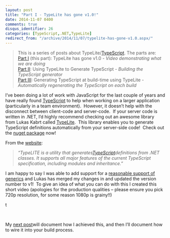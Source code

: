 ```yaml
---
layout: post
title: "Part I - TypeLite has gone v1.0!"
date: 2014-11-07 0400
comments: true
disqus_identifier: 26
categories: [TypeScript,.NET,TypeLite]
redirect_from: "/archive/2014/11/07/typelite-has-gone-v1.0.aspx/"
---
```

> This is a series of posts about
> TypeLite/[TypeScript](http://www.typescriptlang.org/). The parts are:
> \
> [Part
> I](http://blog.simonlovely.com/archive/2014/11/07/typelite-has-gone-v1.0.aspx)
> (this part): TypeLite has gone v1.0 *- Video demonstrating what we are
> doing* \
> [Part
> II](http://blog.simonlovely.com/archive/2014/11/09/using-typelite-to-generate-typescript.aspx):
> Using TypeLite to Generate TypeScript *- Building the TypeScript
> generator* \
> [Part
> III](http://blog.simonlovely.com/archive/2015/11/16/generating-typescript-at-build-time-using-typelite.aspx):
> Generating TypeScript at build-time using TypeLite *- Automatically
> regenerating the TypeScript on each build*

I’ve been doing a lot of work with JavaScript for the last couple of
years and have really found [TypeScript](http://www.typescriptlang.org/)
to help when working on a larger application (particularly in a team
environment).  However, it doesn’t help with the disconnect between
client-code and server-code.  If your server code is written in .NET,
I’d highly recommend checking out an awesome library from Lukas Kabrt
called [TypeLite](http://type.litesolutions.net/).  This library enables
you to generate TypeScript definitions automatically from your
server-side code!  Check out the [nuget
package](https://www.nuget.org/packages/TypeLite) now!

From the [website](http://type.litesolutions.net/):

> *“TypeLITE is a utility that
> generates*[*TypeScript*](http://www.typescriptlang.org/)*definitions
> from .NET classes. It supports all major features of the current
> TypeScript specification, including modules and inheritance.”*

I am happy to say I was able to add support for a [reasonable support of
generics](https://bitbucket.org/LukasKabrt/typelite/issue/47/handling-of-generic-classes)
and Lukas has merged my changes in and updated the version number to
v1!  To give an idea of what you can do with this I created this short
video (apologies for the production qualities – please ensure you pick
720p resolution, for some reason 1080p is grainy!!)

t

 

My [next
post](http://blog.simonlovely.com/archive/2014/11/09/using-typelite-to-generate-typescript.aspx)will
document how I achieved this, and then I’ll document how to wire it into
your build process.

